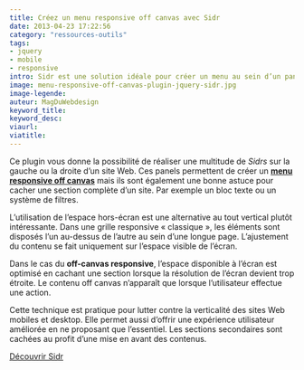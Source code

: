 ```yaml
---
title: Créez un menu responsive off canvas avec Sidr
date: 2013-04-23 17:22:56
category: "ressources-outils"
tags:
- jquery
- mobile
- responsive
intro: Sidr est une solution idéale pour créer un menu au sein d’un panel hors-écran et un moyen simple de rendre ce menu responsive.
image: menu-responsive-off-canvas-plugin-jquery-sidr.jpg
image-legende:
auteur: MagDuWebdesign
keyword_title:
keyword_desc:
viaurl:
viatitle:
---
```


<p>Ce plugin vous donne la possibilité de réaliser une multitude de <em>Sidrs</em> sur la gauche ou la droite d’un site Web. Ces panels permettent de créer un&nbsp;<strong><a title="Off-canvas – contrer la verticalité des sites Web mobiles" href="http://magazineduwebdesign.com/off-canvas-navigation-contenu-site-mobile">menu responsive off canvas</a></strong> mais ils sont également une bonne astuce pour cacher une section complète d’un site. Par exemple un bloc texte ou un système de filtres.<span id="more-4755"></span></p>
<p>L’utilisation de l’espace hors-écran est une alternative au tout vertical plutôt intéressante. Dans une grille responsive «&nbsp;classique&nbsp;»,&nbsp;les éléments sont disposés l’un au-dessus de l’autre au sein d’une longue page. L’ajustement du contenu se fait uniquement sur l’espace visible de l’écran.</p>
<p>Dans le cas du <strong>off-canvas responsive</strong>, l’espace disponible à l’écran est optimisé en cachant une section lorsque la résolution de l’écran devient trop étroite. Le contenu off canvas n’apparaît que lorsque l’utilisateur effectue une action.</p>
<p>Cette technique est pratique pour lutter contre la verticalité des sites Web mobiles et desktop. Elle permet aussi d’offrir une expérience utilisateur améliorée en ne proposant que l’essentiel. Les sections secondaires sont cachées au profit d’une mise en avant des contenus.</p>
<p><a title="Sidr, menu responsive off canvas" href="http://www.berriart.com/sidr/" target="_blank">Découvrir Sidr</a></p>
